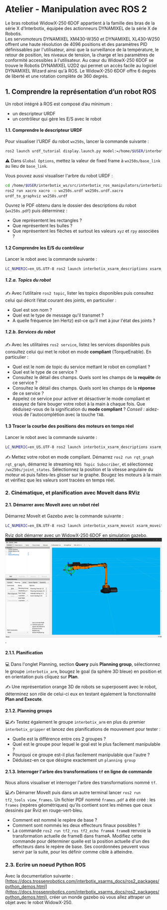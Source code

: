 # Atelier - Manipulation avec ROS 2

Le bras robotisé WidowX-250 6DOF appartient à la famille des bras de la série X d'Interbotix, équipée des actionneurs DYNAMIXEL de la série X de Robotis.  
Les servomoteurs DYNAMIXEL XM430-W350 et DYNAMIXEL XL430-W250 offrent une haute résolution de 4096 positions et des paramètres PID définissables par l'utilisateur, ainsi que la surveillance de la température, le retour de position, les niveaux de tension, la charge et les paramètres de conformité accessibles à l'utilisateur. Au cœur du WidowX-250 6DOF se trouve le Robotis DYNAMIXEL U2D2 qui permet un accès facile au logiciel DYNAMIXEL Wizard ainsi qu'à ROS. Le WidowX-250 6DOF offre 6 degrés de liberté et une rotation complète de 360 degrés.

## 1. Comprendre la représentation d’un robot ROS

Un robot intégré à ROS est composé d’au minimum :
- un descripteur URDF
- un contrôleur qui gère les E/S avec le robot

#### 1.1. Comprendre le descripteur URDF

Pour visualiser l'URDF du robot `wx250s`, lancer la commande suivante : 
```bash
ros2 launch urdf_tutorial display.launch.py model:=/home/$USER/interbotix_ws/src/interbotix_ros_manipulators/interbotix_ros_xsarms/interbotix_xsarm_descriptions/urdf/wx250s.urdf.xacro
``` 

⚠️ Dans `Global Options`, mettez la valeur de fixed frame à `wx250s/base_link` au lieu de `base_link`.

Vous pouvez aussi visualiser l'arbre du robot URDF : 
```bash
cd /home/$USER/interbotix_ws/src/interbotix_ros_manipulators/interbotix_ros_xsarms/interbotix_xsarm_descriptions/urdf/
ros2 run xacro xacro -o wx250s.urdf wx250s.urdf.xacro
urdf_to_graphviz wx250s.urdf
``` 

Ouvrez le PDF obtenu dans le dossier des descriptions du robot (`wx250s.pdf`) puis déterminez :
* Que représentent les rectangles ?
* Que représentent les bulles ?
* Que représentent les flèches et surtout les valeurs `xyz` et `rpy` associées ?

#### 1.2 Comprendre les E/S du contrôleur

Lancer le robot avec la commande suivante : 
```bash
LC_NUMERIC=en_US.UTF-8 ros2 launch interbotix_xsarm_descriptions xsarm_description.launch.py robot_model:=wx250s use_joint_pub_gui:=true
```

##### 1.2.a. Topics du robot

✍ Avec l’utilitaire `ros2 topic`, lister les topics disponibles puis consultez celui qui décrit l’état courant des joints, en particulier :
* Quel est son nom ?
* Quel est le type de message qu'il transmet ?
* A quelle fréquence (en Hertz) est-ce qu'il met à jour l'état des joints ?

##### 1.2.b. Services du robot

✍ Avec les utilitaires `ros2 service`, listez les services disponibles puis consultez celui qui met le robot en mode **compliant** (TorqueEnable). En particulier :

* Quel est le nom de topic du service mettant le robot en compliant ?
* Quel est le type de ce service ?
* Consultez le détail des champs. Quels sont les champs de la **requête** de ce service ?
* Consultez le détail des champs. Quels sont les champs de la **réponse** de ce service ?
* Appelez ce service pour activer et désactiver le mode compliant et essayez de faire bouger votre robot à la main à chaque fois. Que déduisez-vous de la signification du **mode compliant** ? *Conseil :* aidez-vous de l'autocomplétion avec la touche `TAB`.

#### 1.3 Tracer la courbe des positions des moteurs en temps réel

Lancer le robot avec la commande suivante :
```bash
LC_NUMERIC=en_US.UTF-8 ros2 launch interbotix_xsarm_descriptions xsarm_description.launch.py robot_model:=wx250s use_joint_pub_gui:=true
```

✍  Mettez votre robot en mode compliant. Démarrez `ros2 run rqt_graph rqt_graph`, démarrez le streaming `ROS Topic Subscriber`, et sélectionnez `/wx250s/joint_states`. Sélectionnez la position et la vitesse angulaire du moteur `m6` puis faîtes-les glisser sur le graphe. Bougez les moteurs à la main et vérifiez que les valeurs sont tracées en temps réel.


### 2. Cinématique, et planification avec MoveIt dans RViz

#### 2.1. Démarrer avec MoveIt avec un robot réel

Démarrez MoveIt et Gazebo avec la commande suivante :

```bash
LC_NUMERIC=en_EN.UTF-8 ros2 launch interbotix_xsarm_moveit xsarm_moveit.launch.py robot_model:=wx250s hardware_type:=gz_classic
```

Rviz doit démarrer avec un WidowX-250 6DOF en simulation gazebo.
![Move it2](./images/rviz.png).

#### 2.1.1. Planification

💻 Dans l'onglet Planning, section **Query** puis **Planning group**, sélectionnez le groupe `interbotix_arm`, bougez le goal (la sphère 3D bleue) en position et en orientation puis cliquez sur **Plan**.

✍ Une représentation orange 3D de robots se superposent avec le robot, déterminez son rôle de celui-ci eux en testant également la fonctionnalité **Plan and Execute**.

#### 2.1.2. Planning groups

💻✍ Testez également le groupe `interbotix_arm` en plus du premier `interbotix_gripper` et lancez des planifications de mouvement pour tester :

* Quelle est la différence entre ces 2 groupes ?
* Quel est le groupe pour lequel le goal est le plus facilement manipulable ?
* Pourquoi ce groupe est-il plus facilement manipulable que l'autre ?
* Déduisez-en ce que désigne exactement un `planning group`

#### 2.1.3. Interroger l'arbre des transformations `tf` en ligne de commande

Nous allons visualiser et interroger l'arbre des transformations nommé `tf`.

💻✍ Démarrer MoveIt puis dans un autre terminal lancer `ros2 run tf2_tools view_frames`. Un fichier PDF nommé `frames.pdf` a été créé : les `frames` (repères géométriques) qu'ils contient sont les mêmes que ceux dessinés par Rviz en rouge-vert-bleu.

* Comment est nommé le repère de base ?
* Comment sont nommés les deux effecteurs finaux possibles ?
* La commande `ros2 run tf2_ros tf2_echo frameA frameB` renvoie la transformation actuelle de frameB dans frameA. Modifiez cette commande pour déterminer quelle est la position actuelle d'un des effecteurs dans le repère de base. Ses coordonnées peuvent vous servir par la suite, pour les définir comme cible à atteindre.

### 2.3. Ecrire un noeud Python ROS 

Avec la documentation suivante : [https://docs.trossenrobotics.com/interbotix_xsarms_docs/ros2_packages/python_demos.html](https://docs.trossenrobotics.com/interbotix_xsarms_docs/ros2_packages/python_demos.html),
créer un monde gazebo où vous allez attraper un objet avec le robot WidowX-250.
